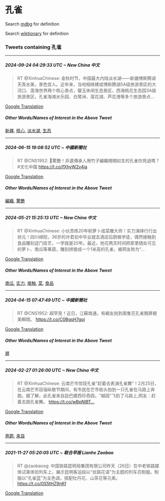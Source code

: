 # 孔雀

Search [mdbg](https://www.mdbg.net/chinese/dictionary?page=worddict&wdrst=0&wdqb=孔雀) for definition

Search [wiktionary](https://en.wiktionary.org/wiki/孔雀) for definition

### Tweets containing 孔雀

___
##### 2024-09-24 04:29:33 UTC ~ New China 中文
> RT @XinhuaChinese: 金秋时节，中国最大内陆淡水湖——新疆博斯腾湖天青水美，景色宜人。近年来，当地相继建成博斯腾湖5A级旅游景区的大河口、莲海世界两个核心景点，罄玉休闲生态景区、西海桃花生态园3A级旅游景区，孔雀海滩水乐园、白鹭洲、莲花湖、芦花港等多个旅游景点…

[Google Translation](https://translate.google.com/?hi=en&tab=TT&sl=zh-CN&tl=en&op=translate&text=RT+%40XinhuaChinese%3A+%E9%87%91%E7%A7%8B%E6%97%B6%E8%8A%82%EF%BC%8C%E4%B8%AD%E5%9B%BD%E6%9C%80%E5%A4%A7%E5%86%85%E9%99%86%E6%B7%A1%E6%B0%B4%E6%B9%96%E2%80%94%E2%80%94%E6%96%B0%E7%96%86%E5%8D%9A%E6%96%AF%E8%85%BE%E6%B9%96%E5%A4%A9%E9%9D%92%E6%B0%B4%E7%BE%8E%EF%BC%8C%E6%99%AF%E8%89%B2%E5%AE%9C%E4%BA%BA%E3%80%82%E8%BF%91%E5%B9%B4%E6%9D%A5%EF%BC%8C%E5%BD%93%E5%9C%B0%E7%9B%B8%E7%BB%A7%E5%BB%BA%E6%88%90%E5%8D%9A%E6%96%AF%E8%85%BE%E6%B9%965A%E7%BA%A7%E6%97%85%E6%B8%B8%E6%99%AF%E5%8C%BA%E7%9A%84%E5%A4%A7%E6%B2%B3%E5%8F%A3%E3%80%81%E8%8E%B2%E6%B5%B7%E4%B8%96%E7%95%8C%E4%B8%A4%E4%B8%AA%E6%A0%B8%E5%BF%83%E6%99%AF%E7%82%B9%EF%BC%8C%E7%BD%84%E7%8E%89%E4%BC%91%E9%97%B2%E7%94%9F%E6%80%81%E6%99%AF%E5%8C%BA%E3%80%81%E8%A5%BF%E6%B5%B7%E6%A1%83%E8%8A%B1%E7%94%9F%E6%80%81%E5%9B%AD3A%E7%BA%A7%E6%97%85%E6%B8%B8%E6%99%AF%E5%8C%BA%EF%BC%8C%E5%AD%94%E9%9B%80%E6%B5%B7%E6%BB%A9%E6%B0%B4%E4%B9%90%E5%9B%AD%E3%80%81%E7%99%BD%E9%B9%AD%E6%B4%B2%E3%80%81%E8%8E%B2%E8%8A%B1%E6%B9%96%E3%80%81%E8%8A%A6%E8%8A%B1%E6%B8%AF%E7%AD%89%E5%A4%9A%E4%B8%AA%E6%97%85%E6%B8%B8%E6%99%AF%E7%82%B9%E2%80%A6)
##### Other Words/Names of Interest in the Above Tweet
[新疆](新疆.md), [核心](核心.md), [淡水湖](淡水湖.md), [生态](生态.md)
___
##### 2024-06-15 19:08:52 UTC ~ 中國新聞社
> RT @CNS1952: 🤩驚艷！非遺傳承人用竹子編織栩栩如生的孔雀你見過嗎？#文化中國 https://t.co/fXhyW2v4ia

[Google Translation](https://translate.google.com/?hi=en&tab=TT&sl=zh-CN&tl=en&op=translate&text=RT+%40CNS1952%3A+%F0%9F%A4%A9%E9%A9%9A%E8%89%B7%EF%BC%81%E9%9D%9E%E9%81%BA%E5%82%B3%E6%89%BF%E4%BA%BA%E7%94%A8%E7%AB%B9%E5%AD%90%E7%B7%A8%E7%B9%94%E6%A0%A9%E6%A0%A9%E5%A6%82%E7%94%9F%E7%9A%84%E5%AD%94%E9%9B%80%E4%BD%A0%E8%A6%8B%E9%81%8E%E5%97%8E%EF%BC%9F%23%E6%96%87%E5%8C%96%E4%B8%AD%E5%9C%8B+https%3A%2F%2Ft.co%2FfXhyW2v4ia)
##### Other Words/Names of Interest in the Above Tweet
[編織](編織.md), [驚艷](驚艷.md)
___
##### 2024-05-21 15:25:13 UTC ~ New China 中文
> RT @XinhuaChinese: 小伙苦练20年削萝卜成菜雕大师！实力演绎行行出状元！四川绵阳，36岁的许君初中毕业就去酒店后厨做学徒，偶然接触到食品雕刻这门技艺，一学就是20年。最近，他花两天时间把家里随处可见的萝卜、南瓜等果蔬，雕刻拼接成一个1米高的孔雀，被网友称为“…

[Google Translation](https://translate.google.com/?hi=en&tab=TT&sl=zh-CN&tl=en&op=translate&text=RT+%40XinhuaChinese%3A+%E5%B0%8F%E4%BC%99%E8%8B%A6%E7%BB%8320%E5%B9%B4%E5%89%8A%E8%90%9D%E5%8D%9C%E6%88%90%E8%8F%9C%E9%9B%95%E5%A4%A7%E5%B8%88%EF%BC%81%E5%AE%9E%E5%8A%9B%E6%BC%94%E7%BB%8E%E8%A1%8C%E8%A1%8C%E5%87%BA%E7%8A%B6%E5%85%83%EF%BC%81%E5%9B%9B%E5%B7%9D%E7%BB%B5%E9%98%B3%EF%BC%8C36%E5%B2%81%E7%9A%84%E8%AE%B8%E5%90%9B%E5%88%9D%E4%B8%AD%E6%AF%95%E4%B8%9A%E5%B0%B1%E5%8E%BB%E9%85%92%E5%BA%97%E5%90%8E%E5%8E%A8%E5%81%9A%E5%AD%A6%E5%BE%92%EF%BC%8C%E5%81%B6%E7%84%B6%E6%8E%A5%E8%A7%A6%E5%88%B0%E9%A3%9F%E5%93%81%E9%9B%95%E5%88%BB%E8%BF%99%E9%97%A8%E6%8A%80%E8%89%BA%EF%BC%8C%E4%B8%80%E5%AD%A6%E5%B0%B1%E6%98%AF20%E5%B9%B4%E3%80%82%E6%9C%80%E8%BF%91%EF%BC%8C%E4%BB%96%E8%8A%B1%E4%B8%A4%E5%A4%A9%E6%97%B6%E9%97%B4%E6%8A%8A%E5%AE%B6%E9%87%8C%E9%9A%8F%E5%A4%84%E5%8F%AF%E8%A7%81%E7%9A%84%E8%90%9D%E5%8D%9C%E3%80%81%E5%8D%97%E7%93%9C%E7%AD%89%E6%9E%9C%E8%94%AC%EF%BC%8C%E9%9B%95%E5%88%BB%E6%8B%BC%E6%8E%A5%E6%88%90%E4%B8%80%E4%B8%AA1%E7%B1%B3%E9%AB%98%E7%9A%84%E5%AD%94%E9%9B%80%EF%BC%8C%E8%A2%AB%E7%BD%91%E5%8F%8B%E7%A7%B0%E4%B8%BA%E2%80%9C%E2%80%A6)
##### Other Words/Names of Interest in the Above Tweet
[南瓜](南瓜.md), [实力](实力.md), [接触](接触.md), [菜](菜.md), [食品](食品.md)
___
##### 2024-04-15 07:47:49 UTC ~ 中國新聞社
> RT @CNS1952: 超罕見！近日，江蘇南通，有網友拍到兩隻花孔雀開屏絕美瞬間。 https://t.co/C0BgsH7gpj

[Google Translation](https://translate.google.com/?hi=en&tab=TT&sl=zh-CN&tl=en&op=translate&text=RT+%40CNS1952%3A+%E8%B6%85%E7%BD%95%E8%A6%8B%EF%BC%81%E8%BF%91%E6%97%A5%EF%BC%8C%E6%B1%9F%E8%98%87%E5%8D%97%E9%80%9A%EF%BC%8C%E6%9C%89%E7%B6%B2%E5%8F%8B%E6%8B%8D%E5%88%B0%E5%85%A9%E9%9A%BB%E8%8A%B1%E5%AD%94%E9%9B%80%E9%96%8B%E5%B1%8F%E7%B5%95%E7%BE%8E%E7%9E%AC%E9%96%93%E3%80%82+https%3A%2F%2Ft.co%2FC0BgsH7gpj)
##### Other Words/Names of Interest in the Above Tweet
[屏](屏.md)
___
##### 2024-02-27 01:26:00 UTC ~ New China 中文
> RT @XinhuaChinese: 云南芒市惊现孔雀“赶着去表演孔雀舞”！2月25日，在云南芒市目瑙纵歌节期间，有市民在芒市街头拍到一只孔雀在马路上奔跑。据了解，此孔雀来自勐巴娜西珍奇园，“越园”飞到了马路上,网友：赶着去跳孔雀舞。 https://t.co/wBpNlBT…

[Google Translation](https://translate.google.com/?hi=en&tab=TT&sl=zh-CN&tl=en&op=translate&text=RT+%40XinhuaChinese%3A+%E4%BA%91%E5%8D%97%E8%8A%92%E5%B8%82%E6%83%8A%E7%8E%B0%E5%AD%94%E9%9B%80%E2%80%9C%E8%B5%B6%E7%9D%80%E5%8E%BB%E8%A1%A8%E6%BC%94%E5%AD%94%E9%9B%80%E8%88%9E%E2%80%9D%EF%BC%812%E6%9C%8825%E6%97%A5%EF%BC%8C%E5%9C%A8%E4%BA%91%E5%8D%97%E8%8A%92%E5%B8%82%E7%9B%AE%E7%91%99%E7%BA%B5%E6%AD%8C%E8%8A%82%E6%9C%9F%E9%97%B4%EF%BC%8C%E6%9C%89%E5%B8%82%E6%B0%91%E5%9C%A8%E8%8A%92%E5%B8%82%E8%A1%97%E5%A4%B4%E6%8B%8D%E5%88%B0%E4%B8%80%E5%8F%AA%E5%AD%94%E9%9B%80%E5%9C%A8%E9%A9%AC%E8%B7%AF%E4%B8%8A%E5%A5%94%E8%B7%91%E3%80%82%E6%8D%AE%E4%BA%86%E8%A7%A3%EF%BC%8C%E6%AD%A4%E5%AD%94%E9%9B%80%E6%9D%A5%E8%87%AA%E5%8B%90%E5%B7%B4%E5%A8%9C%E8%A5%BF%E7%8F%8D%E5%A5%87%E5%9B%AD%EF%BC%8C%E2%80%9C%E8%B6%8A%E5%9B%AD%E2%80%9D%E9%A3%9E%E5%88%B0%E4%BA%86%E9%A9%AC%E8%B7%AF%E4%B8%8A%2C%E7%BD%91%E5%8F%8B%EF%BC%9A%E8%B5%B6%E7%9D%80%E5%8E%BB%E8%B7%B3%E5%AD%94%E9%9B%80%E8%88%9E%E3%80%82+https%3A%2F%2Ft.co%2FwBpNlBT%E2%80%A6)
##### Other Words/Names of Interest in the Above Tweet
[奔跑](奔跑.md), [来自](来自.md)
___
##### 2021-11-27 05:20:05 UTC ~ 联合早报 Lianhe Zaobao
> RT @zaobaosg: 中国铁路昆明局集团有限公司昨天（26日）在中老铁路媒体试乘体验列车上，展示昆明客运段以“丝路花语”为主题的列车员制服。制服以“孔雀蓝”为主色调，搭配牡丹花、山茶花等元素。https://t.co/0S5tHZ9nKf

[Google Translation](https://translate.google.com/?hi=en&tab=TT&sl=zh-CN&tl=en&op=translate&text=RT+%40zaobaosg%3A+%E4%B8%AD%E5%9B%BD%E9%93%81%E8%B7%AF%E6%98%86%E6%98%8E%E5%B1%80%E9%9B%86%E5%9B%A2%E6%9C%89%E9%99%90%E5%85%AC%E5%8F%B8%E6%98%A8%E5%A4%A9%EF%BC%8826%E6%97%A5%EF%BC%89%E5%9C%A8%E4%B8%AD%E8%80%81%E9%93%81%E8%B7%AF%E5%AA%92%E4%BD%93%E8%AF%95%E4%B9%98%E4%BD%93%E9%AA%8C%E5%88%97%E8%BD%A6%E4%B8%8A%EF%BC%8C%E5%B1%95%E7%A4%BA%E6%98%86%E6%98%8E%E5%AE%A2%E8%BF%90%E6%AE%B5%E4%BB%A5%E2%80%9C%E4%B8%9D%E8%B7%AF%E8%8A%B1%E8%AF%AD%E2%80%9D%E4%B8%BA%E4%B8%BB%E9%A2%98%E7%9A%84%E5%88%97%E8%BD%A6%E5%91%98%E5%88%B6%E6%9C%8D%E3%80%82%E5%88%B6%E6%9C%8D%E4%BB%A5%E2%80%9C%E5%AD%94%E9%9B%80%E8%93%9D%E2%80%9D%E4%B8%BA%E4%B8%BB%E8%89%B2%E8%B0%83%EF%BC%8C%E6%90%AD%E9%85%8D%E7%89%A1%E4%B8%B9%E8%8A%B1%E3%80%81%E5%B1%B1%E8%8C%B6%E8%8A%B1%E7%AD%89%E5%85%83%E7%B4%A0%E3%80%82https%3A%2F%2Ft.co%2F0S5tHZ9nKf)
